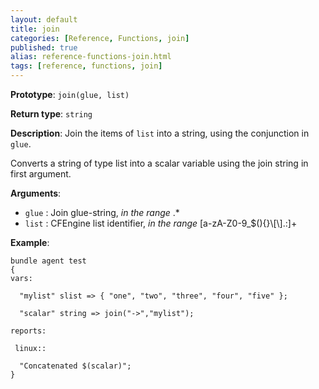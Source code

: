```yaml
---
layout: default
title: join
categories: [Reference, Functions, join]
published: true
alias: reference-functions-join.html
tags: [reference, functions, join]
---
```


**Prototype**: `join(glue, list)`

**Return type**: `string`

**Description**: Join the items of `list` into a string, using the conjunction in `glue`.

Converts a string of type list into a scalar variable using the join
string in first argument.

**Arguments**:

* `glue` : Join glue-string, *in the range* .\*
* `list` : CFEngine list identifier, *in the range*
[a-zA-Z0-9\_\$(){}\\[\\].:]+

**Example**:

```cf3
bundle agent test
{
vars:

  "mylist" slist => { "one", "two", "three", "four", "five" };

  "scalar" string => join("->","mylist");

reports:

 linux::

  "Concatenated $(scalar)";
}
```
